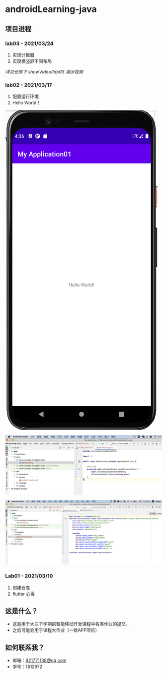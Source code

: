 # androidLearning-java

## 项目进程

### lab03 - 2021/03/24
1. 实现计数器
2. 实现横竖屏不同布局

*详见仓库下 showVideo/lab03 演示视频*

### lab02 - 2021/03/17
1. 配置运行环境
2. Hello World！

![Image Text](https://raw.githubusercontent.com/Aaaaaaaahmat/androidLearning-java/main/ResultScreenshot/lab02.png)

![Image Text](https://raw.githubusercontent.com/Aaaaaaaahmat/androidLearning-java/main/ResultScreenshot/lab02-2.png)

![Image Text](https://raw.githubusercontent.com/Aaaaaaaahmat/androidLearning-java/main/ResultScreenshot/lab02-3.png)


### Lab01 - 2021/03/10
1. 创建仓库
2. flutter 心得

## 这是什么？
- 这是用于大三下学期的智能移动开发课程中各类作业的提交。
- 之后可能会用于课程大作业（一款APP项目）

## 如何联系我？
- 邮箱：921771138@qq.com
- 学号：1812972
